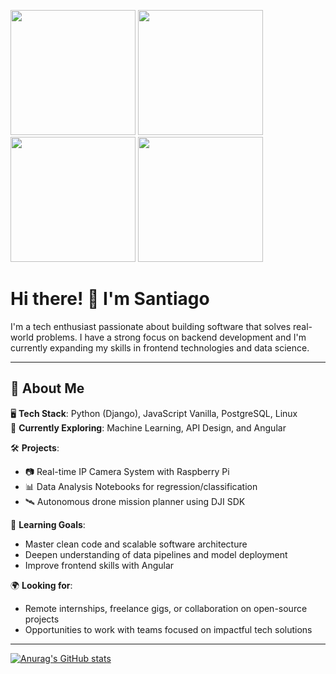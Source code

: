 
<!--POKEMONS-->
<img src="https://github.com/user-attachments/assets/2a3a9874-f057-4a30-86f5-2d63469a2aae" width="200" height="200"/> <!--Mudkip-->
<img src="https://github.com/user-attachments/assets/ecea9159-eedb-4e7f-9136-bb5af0fedd95" width="200" height="200"/> <!--Tepig-->
<img src="https://github.com/user-attachments/assets/bf553d07-8d34-4528-ac09-3514370396a4" width="200" height="200"/> <!--Cyndaquil-->
<img src="https://github.com/user-attachments/assets/5c64a49e-eb72-4a83-9688-ca956d3f8d71" width="200" height="200"/> <!--Bulbasaur-->

# Hi there! 👋 I'm Santiago  
I'm a tech enthusiast passionate about building software that solves real-world problems. I have a strong focus on backend development and I'm currently expanding my skills in frontend technologies and data science.

---

## 🚀 About Me

🖥️ **Tech Stack**: Python (Django), JavaScript Vanilla, PostgreSQL, Linux  
🧪 **Currently Exploring**: Machine Learning, API Design, and Angular

🛠️ **Projects**:  
- 📷 Real-time IP Camera System with Raspberry Pi  
- 📊 Data Analysis Notebooks for regression/classification  
- 🛰️ Autonomous drone mission planner using DJI SDK  

🎯 **Learning Goals**:  
- Master clean code and scalable software architecture  
- Deepen understanding of data pipelines and model deployment  
- Improve frontend skills with Angular 

🌍 **Looking for**:  
- Remote internships, freelance gigs, or collaboration on open-source projects  
- Opportunities to work with teams focused on impactful tech solutions  

---

[![Anurag's GitHub stats](https://github-readme-stats.vercel.app/api?username=anuraghazra)](https://github.com/anuraghazra/github-readme-stats)





